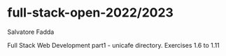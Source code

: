 # full-stack-open-2022/2023

Salvatore Fadda

Full Stack Web Development part1 - unicafe directory.
Exercises 1.6 to 1.11